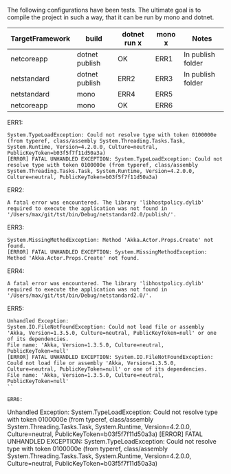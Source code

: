 The following configurations have been tests.
The ultimate goal is to compile the project in such a way, that it can be run by mono and dotnet.

| TargetFramework | build | dotnet run x | mono x | Notes |
| --------------- | ----- | ------------ | ------ | ----- |
| netcoreapp | dotnet publish | OK  | ERR1   | In publish folder |
| netstandard | dotnet publish | ERR2 | ERR3 | In publish folder |
| netstandard | mono | ERR4 | ERR5 | |
| netcoreapp | mono | OK | ERR6 | |

ERR1:
```
System.TypeLoadException: Could not resolve type with token 0100000e (from typeref, class/assembly System.Threading.Tasks.Task, System.Runtime, Version=4.2.0.0, Culture=neutral, PublicKeyToken=b03f5f7f11d50a3a)
[ERROR] FATAL UNHANDLED EXCEPTION: System.TypeLoadException: Could not resolve type with token 0100000e (from typeref, class/assembly System.Threading.Tasks.Task, System.Runtime, Version=4.2.0.0, Culture=neutral, PublicKeyToken=b03f5f7f11d50a3a)
```

ERR2:
```
A fatal error was encountered. The library 'libhostpolicy.dylib' required to execute the application was not found in '/Users/max/git/tst/bin/Debug/netstandard2.0/publish/'.
```

ERR3:
```
System.MissingMethodException: Method 'Akka.Actor.Props.Create' not found.
[ERROR] FATAL UNHANDLED EXCEPTION: System.MissingMethodException: Method 'Akka.Actor.Props.Create' not found.
```

ERR4:
```
A fatal error was encountered. The library 'libhostpolicy.dylib' required to execute the application was not found in '/Users/max/git/tst/bin/Debug/netstandard2.0/'.
```

ERR5: 
```
Unhandled Exception:
System.IO.FileNotFoundException: Could not load file or assembly 'Akka, Version=1.3.5.0, Culture=neutral, PublicKeyToken=null' or one of its dependencies.
File name: 'Akka, Version=1.3.5.0, Culture=neutral, PublicKeyToken=null'
[ERROR] FATAL UNHANDLED EXCEPTION: System.IO.FileNotFoundException: Could not load file or assembly 'Akka, Version=1.3.5.0, Culture=neutral, PublicKeyToken=null' or one of its dependencies.
File name: 'Akka, Version=1.3.5.0, Culture=neutral, PublicKeyToken=null'
``

ERR6:
```
Unhandled Exception:
System.TypeLoadException: Could not resolve type with token 0100000e (from typeref, class/assembly System.Threading.Tasks.Task, System.Runtime, Version=4.2.0.0, Culture=neutral, PublicKeyToken=b03f5f7f11d50a3a)
[ERROR] FATAL UNHANDLED EXCEPTION: System.TypeLoadException: Could not resolve type with token 0100000e (from typeref, class/assembly System.Threading.Tasks.Task, System.Runtime, Version=4.2.0.0, Culture=neutral, PublicKeyToken=b03f5f7f11d50a3a)
```
